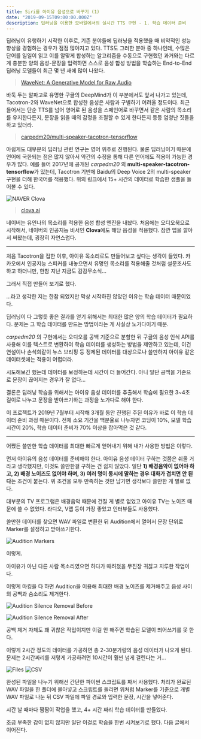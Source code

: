 ```yaml
---
title: Siri를 아이유 음성으로 바꾸기 (1)
date: "2019-09-15T09:00:00.000Z"
description: 딥러닝을 이용한 모바일에서의 실시간 TTS 구현 - 1. 학습 데이터 준비
---
```


딥러닝이 유행하기 시작한 이후로, 기존 분야들에 딥러닝을 적용했을 때 비약적인 성능 향상을 경험하는 경우가 점점 많아지고 있다. TTS도 그러한 분야 중 하나인데, 수많은 단어를 일일이 읽고 이를 알맞게 합성하는 알고리즘을 수동으로 구현했던 과거와는 다르게 충분한 양의 음성-문장을 입력하면 스스로 음성 합성 방법을 학습하는 End-to-End 딥러닝 모델들이 최근 몇 년 새에 많이 나왔다.

> [WaveNet: A Generative Model for Raw Audio](https://deepmind.com/blog/wavenet-generative-model-raw-audio/)

바둑 두는 알파고로 유명한 구글의 DeepMind가 이 부분에서도 앞서 나가고 있는데, Tacotron-2와 WaveNet으로 합성한 음성은 사람과 구별하기 어려울 정도이다. 최근 들어서는 단순 TTS를 넘어 영어로 된 음성을 스페인어로 바꾸면서 같은 사람의 목소리를 유지한다든지, 문장을 읽을 때의 감정을 조절할 수 있게 한다든지 등등 엄청난 짓들을 하고 있더라.

> [carpedm20/multi-speaker-tacotron-tensorflow](https://carpedm20.github.io/tacotron/)

아쉽게도 대부분의 딥러닝 관련 연구는 영어 위주로 진행된다. 물론 딥러닝이기 때문에 언어에 국한되는 점은 많지 않아서 약간의 수정을 통해 다른 언어에도 적용이 가능한 경우가 많다. 예를 들어 2017년에 공개된 _carpedm20_ 의 **multi-speaker-tacotron-tensorflow**가 있는데, Tacotron 기반에 Baidu의 Deep Voice 2의 multi-speaker 구현을 더해 한국어를 적용했다. 위의 링크에서 15+ 시간의 데이터로 학습한 샘플을 들어볼 수 있다.

![NAVER Clova](./images/clova.jpg)
> [clova.ai](https://clova.ai/ko/events/celeb_voice/)

네이버는 유인나의 목소리를 적용한 음성 합성 엔진을 내놨다. 처음에는 오디오북으로 시작해서, 네이버의 인공지능 비서인 **Clova**에도 해당 음성을 적용했다. 잠깐 앱을 깔아서 써봤는데, 굉장히 자연스럽다.

---

처음 Tacotron을 접한 이후, 아이유 목소리로도 만들어보고 싶다는 생각이 들었다. 카카오에서 인공지능 스피커를 내놓으면서 유명인 목소리를 적용해줄 것처럼 설문조사도 하고 하더니만, 한참 지난 지금도 감감무소식...

그래서 직접 만들어 보기로 했다.

...라고 생각한 지는 한참 되었지만 막상 시작하진 않았던 이유는 학습 데이터 때문이었다.

딥러닝이 다 그렇듯 좋은 결과를 얻기 위해서는 최대한 많은 양의 학습 데이터가 필요하다. 문제는 그 학습 데이터를 만드는 방법이라는 게 사실상 노가다이기 때문.

_carpedm20_ 의 구현에서는 오디오를 공백 기준으로 분할한 뒤 구글의 음성 인식 API를 사용해 이를 텍스트로 변환하여 학습 데이터를 생성하는 방법을 제안하고 있는데, 이건 연설이나 손석희같이 뉴스 브리핑 등 정제된 데이터를 대상으로나 쓸만하지 아이유 같은 데이터셋에는 적용이 어렵더라. 

시도해보긴 했는데 데이터를 보정하는데 시간이 더 들어간다. 아니 일단 공백을 기준으로 문장이 끊어지는 경우가 잘 없다...

결론은 딥러닝 학습을 위해서는 아이유 음성 데이터를 추출해서 학습에 필요한 3~4초 길이로 나누고 문장을 받아쓰기하는 과정을 노가다로 해야 한다.

이 프로젝트가 2019년 7월부터 시작해 3개월 동안 진행된 주된 이유가 바로 이 학습 데이터 준비 과정 때문이다. 전체 소요 기간을 백분율로 나누자면 코딩이 10%, 모델 학습 시간이 20%, 학습 데이터 준비가 70% 이상을 잡아먹은 것 같다.

---

어쨌든 쓸만한 학습 데이터를 최대한 빠르게 얻어내기 위해 내가 사용한 방법은 이렇다.

먼저 아이유의 음성 데이터를 준비해야 한다. 아이유 음성 데이터 구하는 것쯤은 쉬울 거라고 생각했지만, 이것도 쓸만한걸 구하는 건 쉽지 않았다. 일단 **1) 배경음악이 없어야 하고, 2) 배경 노이즈도 없어야 하며, 3) 여러 명이 동시에 말하는 경우 대화가 겹치면 안 된다**는 조건이 붙는다. 위 조건을 모두 만족하는 것만 남기면 생각보다 쓸만한 게 별로 없다.

대부분의 TV 프로그램은 배경음악 때문에 건질 게 별로 없었고 아이유 TV는 노이즈 때문에 쓸 수 없었다. 라디오, V앱 등이 가장 좋았고 인터뷰들도 사용했다.

쓸만한 데이터를 찾으면 WAV 파일로 변환한 뒤 Audition에서 열어서 문장 단위로 Marker를 설정하고 받아쓰기한다.

![Audition Markers](./images/audition-1.jpg)

이렇게.

아이유가 아닌 다른 사람 목소리였으면 하다가 때려쳤을 무진장 귀찮고 지루한 작업이다.

이렇게 마킹을 다 하면 Audition을 이용해 최대한 배경 노이즈를 제거해주고 음성 사이의 공백과 숨소리도 제거한다.

![Audition Silence Removal Before](./images/audition-2.jpg)

![Audition Silence Removal After](./images/audition-3.jpg)

공백 제거 자체도 꽤 귀찮은 작업이지만 이걸 안 해주면 학습된 모델이 띄어쓰기를 못 한다.

이렇게 2시간 정도의 데이터를 가공하면 총 2-30분가량의 음성 데이터가 나오게 된다. 문제는 2시간짜리를 저렇게 가공하려면 10시간이 훨씬 넘게 걸린다는 거...

![Files](./images/files.jpg)
![CSV](./images/csv.jpg)

완성된 파일을 나누기 위해선 간단한 파이썬 스크립트를 짜서 사용했다. 처리가 완료된 WAV 파일을 한 폴더에 몰아넣고 스크립트를 돌리면 위처럼 Marker를 기준으로 개별 WAV 파일로 나눈 뒤 CSV 파일에 파일 경로와 입력한 문장, 시간을 넣어준다.

시간 날 때마다 짬짬이 작업을 했고, 4+ 시간 짜리 학습 데이터를 만들었다.

조금 부족한 감이 없지 않지만 일단 이걸로 학습을 한번 시켜보기로 했다. 다음 글에서 이어진다.

